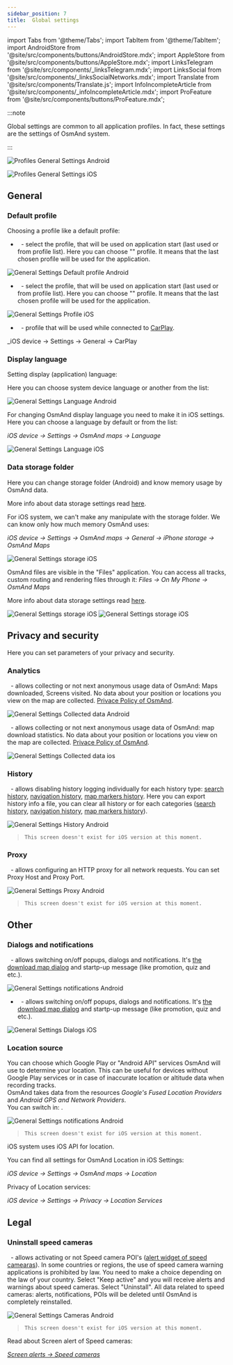 ```yaml
---
sidebar_position: 7
title:  Global settings
---
```


import Tabs from '@theme/Tabs';
import TabItem from '@theme/TabItem';
import AndroidStore from '@site/src/components/buttons/AndroidStore.mdx';
import AppleStore from '@site/src/components/buttons/AppleStore.mdx';
import LinksTelegram from '@site/src/components/_linksTelegram.mdx';
import LinksSocial from '@site/src/components/_linksSocialNetworks.mdx';
import Translate from '@site/src/components/Translate.js';
import InfoIncompleteArticle from '@site/src/components/_infoIncompleteArticle.mdx';
import ProFeature from '@site/src/components/buttons/ProFeature.mdx';

<InfoIncompleteArticle/>

:::note

Global settings are common to all application profiles. In fact, these settings are the settings of OsmAnd system.

:::

<Tabs groupId="operating-systems">

<TabItem value="android" label="Android">

_<Translate android="true" ids="android_button_seq"/> <Translate android="true" ids="shared_string_menu,shared_string_settings,osmand_settings"/>_

![Profiles General Settings Android](@site/static/img/personal/profiles/general_settings_android.png)

</TabItem>

<TabItem value="ios" label="iOS">

_<Translate ios="true" ids="ios_button_seq"/> <Translate ios="true" ids="menu,sett_settings,osmand_settings"/>_

![Profiles General Settings iOS](@site/static/img/personal/profiles/general_settings_ios.png)

</TabItem>

</Tabs>

## General

### Default profile

Choosing a profile like a default profile:

<Tabs groupId="operating-systems">

<TabItem value="android" label="Android">

- &nbsp;_<Translate android="true" ids="settings_preset"/>_ - select the profile, that will be used on application start (last used or from profile list). Here you can choose "_<Translate android="true" ids="shared_string_last_used"/>_" profile. It means that the last chosen profile will be used for the application.

![General Settings Default profile Android](@site/static/img/personal/profiles/general_settings_default_profile_android.png)

</TabItem>

<TabItem value="ios" label="iOS">

- &nbsp;_<Translate ios="true" ids="settings_preset"/>_ - select the profile, that will be used on application start (last used or from profile list). Here you can choose "_<Translate ios="true" ids="last_used"/>_" profile. It means that the last chosen profile will be used for the application.

![General Settings Profile iOS](@site/static/img/personal/profiles/general_settings_profile_ios.png)

- &nbsp;_<Translate ios="true" ids="carplay_profile"/>_ - profile that will be used while connected to [CarPlay](https://support.apple.com/en-gb/HT205634).

_iOS device → Settings → General → CarPlay

</TabItem>

</Tabs>

### Display language

Setting display (application) language: 

<Tabs groupId="operating-systems">

<TabItem value="android" label="Android">

Here you can choose system device language or another from the list:

_<Translate android="true" ids="android_button_seq"/> <Translate android="true" ids="shared_string_menu,shared_string_settings,osmand_settings,preferred_locale"/>_

![General Settings Language Android](@site/static/img/personal/profiles/general_settings_language_android.png)

</TabItem>

<TabItem value="ios" label="iOS">

For changing OsmAnd display language you need to make it in iOS settings. Here you can choose a language by default or from the list:

_iOS device → Settings → OsmAnd maps → Language_

![General Settings Language iOS](@site/static/img/personal/profiles/general_settings_language_ios.png)

</TabItem>

</Tabs>

### Data storage folder

Here you can change storage folder (Android) and know memorу usage by OsmAnd data.

<Tabs groupId="operating-systems">

<TabItem value="android" label="Android">

_<Translate android="true" ids="android_button_seq"/> <Translate android="true" ids="shared_string_menu,shared_string_settings,osmand_settings,application_dir"/>_

More info about data storage settings read [here](../personal/storage.md#data-storage-folder).

</TabItem>

<TabItem value="ios" label="iOS">

For iOS system, we can't make any manipulate with the storage folder. We can know only how much memory OsmAnd uses:

_iOS device → Settings → OsmAnd maps → General → iPhone storage → OsmAnd Maps_

![General Settings storage iOS](@site/static/img/personal/profiles/general_settings_storage_ios.png)

OsmAnd files are visible in the "Files" application. You can access all tracks, custom routing and rendering files through it:
_Files → On My Phone → OsmAnd Maps_

More info about data storage settings read [here](../personal/storage.md#data-storage-folder).

![General Settings storage iOS](@site/static/img/personal/profiles/files-1.png) ![General Settings storage iOS](@site/static/img/personal/profiles/files-2.png)

</TabItem>

</Tabs>

## Privacy and security

Here you can set parameters of your privacy and security.

### Analytics

<Tabs groupId="operating-systems">

<TabItem value="android" label="Android">

&nbsp;_<Translate android="true" ids="analytics_pref_title"/>_ - allows collecting or not next anonymous usage data of OsmAnd: Maps downloaded, Screens visited. No data about your position or locations you view on the map are collected. [Privace Policy of OsmAnd](https://osmand.net/help-online/privacy-policy).

![General Settings Collected data Android](@site/static/img/personal/profiles/general_settings_collected_data_android.png)


</TabItem>

<TabItem value="ios" label="iOS">

&nbsp;_<Translate ios="true" ids="send_anonymous_data"/>_ - allows collecting or not next anonymous usage data of OsmAnd: map download statistics. No data about your position or locations you view on the map are collected. [Privace Policy of OsmAnd](https://osmand.net/help-online/privacy-policy).

![General Settings Collected data ios](@site/static/img/personal/profiles/general_settings_collected_data_ios.png)

</TabItem>

</Tabs>

### History

<Tabs groupId="operating-systems">

<TabItem value="android" label="Android">

&nbsp;<Translate android="true" ids="shared_string_history"/> - allows disabling history logging individually for each history type: [search history](../search/search-history.md), [navigation history](../navigation/route-navigation.md#history), [map markers history](../personal/markers.md#history). Here you can export history info a file, you can clear all history or for each categories ([search history](../search/search-history.md), [navigation history](../navigation/route-navigation.md#history), [map markers history](../personal/markers.md#history)).

![General Settings History Android](@site/static/img/personal/profiles/general_settings_history_android.png)

</TabItem>

<TabItem value="ios" label="iOS">

> ```This screen doesn't exist for iOS version at this moment.```

</TabItem>

</Tabs>

### Proxy

<Tabs groupId="operating-systems">

<TabItem value="android" label="Android">

&nbsp;_<Translate android="true" ids="proxy_pref_title"/>_ - allows configuring an HTTP proxy for all network requests. You can set Proxy Host and Proxy Port.

![General Settings Proxy Android](@site/static/img/personal/profiles/general_settings_proxy_android.png)

</TabItem>

<TabItem value="ios" label="iOS">

> ```This screen doesn't exist for iOS version at this moment.```

</TabItem>

</Tabs>

## Other 

### Dialogs and notifications

<Tabs groupId="operating-systems">

<TabItem value="android" label="Android">

&nbsp;<Translate android="true" ids="dialogs_and_notifications_title"/> - allows switching on/off popups, dialogs and notifications. It's [the download map dialog](../start-with/download-maps.md#download---map-zoom-in) and startp-up message (like promotion, quiz and etc.).

![General Settings notifications Android](@site/static/img/personal/profiles/general_settings_notifications_android.png)

</TabItem>

<TabItem value="ios" label="iOS">

- &nbsp;_<Translate ios="true" ids="do_not_show_discount"/>_ - allows switching on/off popups, dialogs and notifications. It's [the download map dialog](../start-with/download-maps.md#download---map-zoom-in) and startp-up message (like promotion, quiz and etc.).

![General Settings Dialogs iOS](@site/static/img/personal/profiles/general_settings_dialogs_ios.png)

</TabItem>

</Tabs>

### Location source

<Tabs groupId="operating-systems">

<TabItem value="android" label="Android">

You can choose which Google Play or "Android API" services OsmAnd will use to determine your location. This can be useful for devices without Google Play services or in case of inaccurate location or altitude data when recording tracks.  
OsmAnd takes data from the resources *Google's Fused Location Providers* and *Android GPS and Network Providers*.  
You can switch **<Translate android="true" id="location_source" />** in: _<Translate android="true" ids="shared_string_menu,shared_string_settings,osmand_settings" />_.

![General Settings notifications Android](@site/static/img/personal/profiles/osmand-settings_location-source_google-play.png)

</TabItem>

<TabItem value="ios" label="iOS">

> ```This screen doesn't exist for iOS version at this moment.```

iOS system uses iOS API for location.

You can find all settings for OsmAnd Location in iOS Settings:

_iOS device → Settings → OsmAnd maps → Location_

Privacy of Location services:

_iOS device → Settings → Privacy → Location Services_

</TabItem>

</Tabs>

## Legal

### Uninstall speed cameras

<Tabs groupId="operating-systems">

<TabItem value="android" label="Android">

&nbsp;<Translate android="true" ids="uninstall_speed_cameras"/> - allows activating or not Speed camera POI's ([alert widget of speed camearas](../widgets/nav-widgets.md#alert-types)). In some countries or regions, the use of speed camera warning applications is prohibited by law. You need to make a choice depending on the law of your country.
Select "Keep active" and you will receive alerts and warnings about speed cameras.
Select "Uninstall". All data related to speed cameras: alerts, notifications, POIs will be deleted until OsmAnd is completely reinstalled.

![General Settings Cameras Android](@site/static/img/personal/profiles/general_settings_cameras_android.png)

</TabItem>

<TabItem value="ios" label="iOS">

> ```This screen doesn't exist for iOS version at this moment.```

Read about Screen alert of Speed cameras:

_[Screen alerts → Speed cameras](../widgets/nav-widgets.md#alert-widget)_

</TabItem>

</Tabs>